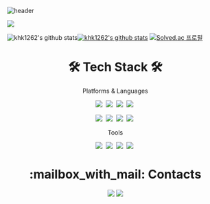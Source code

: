 ![header](https://capsule-render.vercel.app/api?type=waving&color=auto&height=300&section=header&text=khk1262&fontColor=ffffff&fontSize=120&animation=twinkling)

<p align="left">
  <a href="https://hits.seeyoufarm.com"><img src="https://hits.seeyoufarm.com/api/count/incr/badge.svg?url=https%3A%2F%2Fgithub.com%2Fkhk1262&count_bg=%2379C83D&title_bg=%23555555&icon=github.svg&icon_color=%23E7E7E7&title=hits&edge_flat=false"/></a>
</p>

![khk1262's github stats](https://github-readme-stats.vercel.app/api?username=khk1262&show_icons=true)[![khk1262's github stats](https://github-readme-stats.vercel.app/api/top-langs/?username=khk1262&show_icons=true&hide_border=true&title_color=004386&icon_color=004386&layout=compact)](https://github.com/khk1262)
[![Solved.ac
프로필](http://mazassumnida.wtf/api/v2/generate_badge?boj=khk1262)](https://solved.ac/khk1262) 

<h1 align="center">🛠 Tech Stack 🛠</h3>

<p align="center"> Platforms & Languages </p>

<p align="center">
  <img src="https://img.shields.io/badge/Python-3766AB?style=flat-square&logo=Python&logoColor=white"/></a>&nbsp 
  <img src="https://img.shields.io/badge/Java-007396?style=flat-square&logo=Java&logoColor=white"/></a>&nbsp 
  <img src="https://img.shields.io/badge/C++-00599C?style=flat-square&logo=C%2B%2B&logoColor=white"/></a>&nbsp 
  <img src="https://img.shields.io/badge/C-A8B9CC?style=flat-square&logo=C&logoColor=white"/></a>&nbsp 
</p>
 <p align="center">
  <img src="https://img.shields.io/badge/ROS-22314E?style=flat-square&logo=ROS&logoColor=white"/></a>&nbsp 
  <img src="https://img.shields.io/badge/Arduino-0097D?style=flat-square&logo=Arduino&logoColor=white"/></a>&nbsp 
  <img src="https://img.shields.io/badge/OpenCV-5C3EE8?style=flat-square&logo=OpenCV&logoColor=white"/></a>&nbsp 
  <img src="https://img.shields.io/badge/Django-092E20?style=flat-square&logo=Django&logoColor=white"/></a>&nbsp 
</p>

<p align="center"> Tools </p>

<p align="center">
  <img src="https://img.shields.io/badge/PyCharm-000000?style=flat-square&logo=PyCharm&logoColor=white"/></a>&nbsp 
  <img src="https://img.shields.io/badge/Visual Studio-5C2D91?style=flat-square&logo=Visual Studio&logoColor=white"/></a>&nbsp 
  <img src="https://img.shields.io/badge/Visual Studio Code-007ACC?style=flat-square&logo=Visual Studio Code&logoColor=white"/></a>&nbsp 
  <img src="https://img.shields.io/badge/Intellij IDEA-000000?style=flat-square&logo=Intellij IDEA&logoColor=white"/></a>&nbsp 
  <br>
 </p>

<h1 align="center">:mailbox_with_mail: Contacts</h3>
<p align="center">
  <a href="mailto:khk1262@naver.com" target="_blank"><img src="https://img.shields.io/badge/khk1262@naver.com-03C75A?style=flat-square&logo=Naver&logoColor=white"/></a>
  <a href="mailto:khk1262@gmail.com" target="_blank"><img src="https://img.shields.io/badge/khk1262@gmail.com-EA4335?style=flat-square&logo=Gmail&logoColor=white"/></a>
</p>


